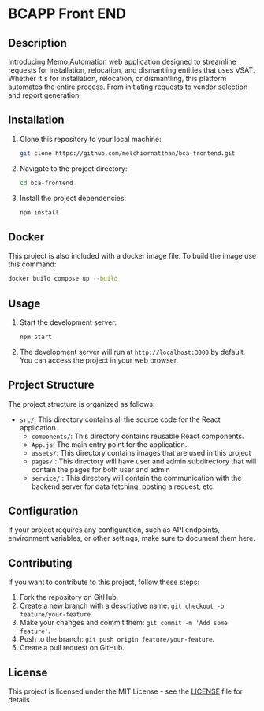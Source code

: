 # BCAPP Front END

## Description

Introducing Memo Automation web application designed to streamline requests for installation, relocation, and dismantling entities that uses VSAT. Whether it's for installation, relocation, or dismantling, this platform automates the entire process. From initiating requests to vendor selection and report generation.


## Installation

1. Clone this repository to your local machine:
   ```bash
   git clone https://github.com/melchiornatthan/bca-frontend.git
   ```

2. Navigate to the project directory:
   ```bash
   cd bca-frontend
   ```

3. Install the project dependencies:
   ```bash
   npm install
   ```

## Docker

This project is also included with a docker image file. To build the image use this command:

```bash
docker build compose up --build
```

## Usage

1. Start the development server:
   ```bash
   npm start
   ```

2. The development server will run at `http://localhost:3000` by default. You can access the project in your web browser.

## Project Structure

The project structure is organized as follows:

- `src/`: This directory contains all the source code for the React application.
  - `components/`: This directory contains reusable React components.
  - `App.js`: The main entry point for the application.
  - `assets/`: This directory contains images that are used in this project
  - `pages/` : This directory will have user and admin subdirectory that will contain the pages for both user and admin
  - `service/` : This directory will contain the communication with the backend server for data fetching, posting a request, etc. 

## Configuration

If your project requires any configuration, such as API endpoints, environment variables, or other settings, make sure to document them here.

## Contributing

If you want to contribute to this project, follow these steps:

1. Fork the repository on GitHub.
2. Create a new branch with a descriptive name: `git checkout -b feature/your-feature`.
3. Make your changes and commit them: `git commit -m 'Add some feature'`.
4. Push to the branch: `git push origin feature/your-feature`.
5. Create a pull request on GitHub.

## License

This project is licensed under the MIT License - see the [LICENSE](LICENSE) file for details.
